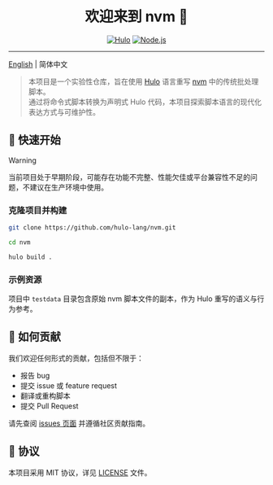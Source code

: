 <h1 align="center">欢迎来到 nvm 👋</h1>
<center>

[![Hulo](https://img.shields.io/badge/Hulo-%238866E9.svg?logoColor=white&style=for-the-badge)](https://github.com/hulo-lang/hulo) [![Node.js](https://img.shields.io/badge/NodeJS-%236DA55F.svg?logo=node.js&logoColor=white&style=for-the-badge)](https://nodejs.org/)

</center>

---

[English](README.md) | 简体中文


> 本项目是一个实验性仓库，旨在使用 [Hulo](https://github.com/hulo-lang) 语言重写 [nvm](https://github.com/nvm-sh/nvm) 中的传统批处理脚本。  
> 通过将命令式脚本转换为声明式 Hulo 代码，本项目探索脚本语言的现代化表达方式与可维护性。


## 🚀 快速开始

> [!WARNING]
> 当前项目处于早期阶段，可能存在功能不完整、性能欠佳或平台兼容性不足的问题，不建议在生产环境中使用。

### 克隆项目并构建

```sh
git clone https://github.com/hulo-lang/nvm.git

cd nvm

hulo build .
```

### 示例资源

项目中 `testdata` 目录包含原始 nvm 脚本文件的副本，作为 Hulo 重写的语义与行为参考。

## 🤝 如何贡献

我们欢迎任何形式的贡献，包括但不限于：

* 报告 bug
* 提交 issue 或 feature request
* 翻译或重构脚本
* 提交 Pull Request

请先查阅 [issues 页面](https://github.com/hulo-lang/nvm/issues) 并遵循社区贡献指南。

## 📝 协议

本项目采用 MIT 协议，详见 [LICENSE](LICENSE) 文件。